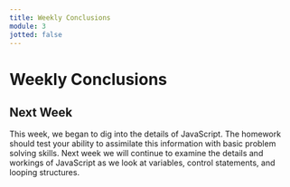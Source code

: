 ```yaml
---
title: Weekly Conclusions
module: 3
jotted: false
---
```


# Weekly Conclusions


## Next Week

This week, we began to dig into the details of JavaScript. The homework should test your ability to assimilate this information with basic problem solving skills. Next week we will continue to examine the details and workings of JavaScript as we look at variables, control statements, and looping structures. 
